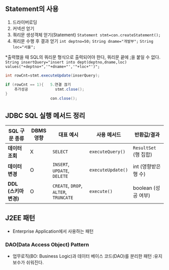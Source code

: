 ## Statement의 사용
1. 드라이버로딩
2. 커넥션 얻기
3. 쿼리문 생성객체 얻기(Statement)
``Statement stmt=con.createStatement();``
4. 쿼리문 수행 후 결과 얻기
``int deptno=50;``
``String dname="개발부";``
``String loc="서울";``

*출력했을 때 SQL의 쿼리문 형식으로 출력되어야 한다, 쿼리문 끝에 ;을 붙일 수 없다.
``String insertQuery="insert into dept(deptno,dname,loc) values("+deptno+",'"+dname+"','"+loc+"')";``

```java
int rowCnt=stmt.executeUpdate(inserQuery);

if (rowCnt == 1){ 	5.연결 끊기
	추가성공			stmt.close();
}
					con.close();
```

## JDBC SQL 실행 메서드 정리

| SQL 구문 종류             | DBMS 영향 | 대표 예시                           | 사용 메서드             | 반환값/결과           |
|----------------------------|-----------|------------------------------------|-------------------------|-----------------------|
| **데이터 조회**            | X         | `SELECT`                           | `executeQuery()`        | `ResultSet` (행 집합) |
| **데이터 변경**            | O         | `INSERT`, `UPDATE`, `DELETE`       | `executeUpdate()`       | int (영향받은 행 수)  |
| **DDL (스키마 변경)**      | O         | `CREATE`, `DROP`, `ALTER`, `TRUNCATE` | `execute()`            | boolean (성공 여부)   |

## J2EE 패턴
- Enterprise Application에서 사용하는 패턴

### DAO(Data Access Object) Pattern
- 업무로직(BO: Business Logic)과 데이터 베이스 코드(DAO)를 분리한 패턴
:유지보수가 쉬워진다. 
